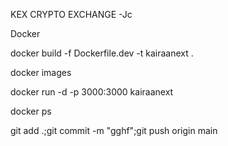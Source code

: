 KEX CRYPTO EXCHANGE -Jc


Docker

docker build -f Dockerfile.dev -t kairaanext .

docker images

docker run -d -p 3000:3000 kairaanext


docker ps


git add .;git commit -m "gghf";git push origin main